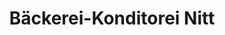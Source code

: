---
title: "Bäckerei-Konditorei Nitt"
url: /norderstedt/baeckerei-konditorei-nitt/
shop: Bäckerei
---